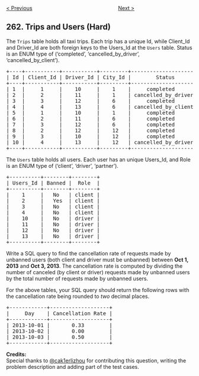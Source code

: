 <!--|This file generated by command(leetcode description); DO NOT EDIT.    |-->
<!--+----------------------------------------------------------------------+-->
<!--|@author    Openset <openset.wang@gmail.com>                           |-->
<!--|@link      https://github.com/openset                                 |-->
<!--|@home      https://github.com/openset/leetcode                        |-->
<!--+----------------------------------------------------------------------+-->

[< Previous](https://github.com/openset/leetcode/tree/master/problems/graph-valid-tree "Graph Valid Tree")
　　　　　　　　　　　　　　　　
[Next >](https://github.com/openset/leetcode/tree/master/problems/ugly-number "Ugly Number")

## 262. Trips and Users (Hard)

<p>The <code>Trips</code> table holds all taxi trips. Each trip has a unique Id, while Client_Id and Driver_Id are both foreign keys to the Users_Id at the <code>Users</code> table. Status is an ENUM type of (&lsquo;completed&rsquo;, &lsquo;cancelled_by_driver&rsquo;, &lsquo;cancelled_by_client&rsquo;).</p>

<pre>
+----+-----------+-----------+---------+--------------------+----------+
| Id | Client_Id | Driver_Id | City_Id |        Status      |Request_at|
+----+-----------+-----------+---------+--------------------+----------+
| 1  |     1     |    10     |    1    |     completed      |2013-10-01|
| 2  |     2     |    11     |    1    | cancelled_by_driver|2013-10-01|
| 3  |     3     |    12     |    6    |     completed      |2013-10-01|
| 4  |     4     |    13     |    6    | cancelled_by_client|2013-10-01|
| 5  |     1     |    10     |    1    |     completed      |2013-10-02|
| 6  |     2     |    11     |    6    |     completed      |2013-10-02|
| 7  |     3     |    12     |    6    |     completed      |2013-10-02|
| 8  |     2     |    12     |    12   |     completed      |2013-10-03|
| 9  |     3     |    10     |    12   |     completed      |2013-10-03| 
| 10 |     4     |    13     |    12   | cancelled_by_driver|2013-10-03|
+----+-----------+-----------+---------+--------------------+----------+
</pre>

<p>The <code>Users</code> table holds all users. Each user has an unique Users_Id, and Role is an ENUM type of (&lsquo;client&rsquo;, &lsquo;driver&rsquo;, &lsquo;partner&rsquo;).</p>

<pre>
+----------+--------+--------+
| Users_Id | Banned |  Role  |
+----------+--------+--------+
|    1     |   No   | client |
|    2     |   Yes  | client |
|    3     |   No   | client |
|    4     |   No   | client |
|    10    |   No   | driver |
|    11    |   No   | driver |
|    12    |   No   | driver |
|    13    |   No   | driver |
+----------+--------+--------+
</pre>

<p>Write a SQL query to find the cancellation rate of requests made by unbanned users (both client and driver must be unbanned)&nbsp;between <strong>Oct 1, 2013</strong> and <strong>Oct 3, 2013</strong>. The cancellation rate is computed by dividing the number of canceled (by client or driver) requests&nbsp;made by unbanned users by the total number of requests&nbsp;made by unbanned users.</p>

<p>For the above tables, your SQL query should return the following rows with the cancellation rate being rounded to <em>two</em> decimal places.</p>

<pre>
+------------+-------------------+
|     Day    | Cancellation Rate |
+------------+-------------------+
| 2013-10-01 |       0.33        |
| 2013-10-02 |       0.00        |
| 2013-10-03 |       0.50        |
+------------+-------------------+
</pre>

<p><strong>Credits:</strong><br />
Special thanks to <a href="https://leetcode.com/discuss/user/cak1erlizhou">@cak1erlizhou</a> for contributing this question, writing the problem description and adding part of the test cases.</p>
